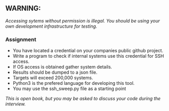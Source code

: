 ## WARNING: 
*Accessing sytems without permission is illegal.  You should be using your own development infrastructure for testing.*  

### Assignment
- You have located a credential on your companies public github project.  
- Write a program to check if internal systems use this credential for SSH access.   
- If OS access is obtained gather system details.  
- Results should be dumped to a json file.  
- Targets will exceed 200,000 systems. 
- Python3 is the prefered language for developing this tool.
- You may use the ssh_sweep.py file as a starting point


*This is open book, but you may be asked to discuss your code during the interview.*  

